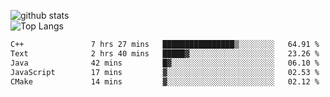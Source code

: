 ![github stats](https://github-readme-stats.vercel.app/api?username=AndreFerreira5&show_icons=true&theme=dark&count_private=true)
<br>
![Top Langs](https://github-readme-stats.vercel.app/api/top-langs/?username=AndreFerreira5&layout=compact&theme=dark)
<br>
<!--START_SECTION:waka-->

```txt
C++               7 hrs 27 mins   ████████████████▒░░░░░░░░   64.91 %
Text              2 hrs 40 mins   █████▓░░░░░░░░░░░░░░░░░░░   23.26 %
Java              42 mins         █▓░░░░░░░░░░░░░░░░░░░░░░░   06.10 %
JavaScript        17 mins         ▓░░░░░░░░░░░░░░░░░░░░░░░░   02.53 %
CMake             14 mins         ▓░░░░░░░░░░░░░░░░░░░░░░░░   02.12 %
```

<!--END_SECTION:waka-->
